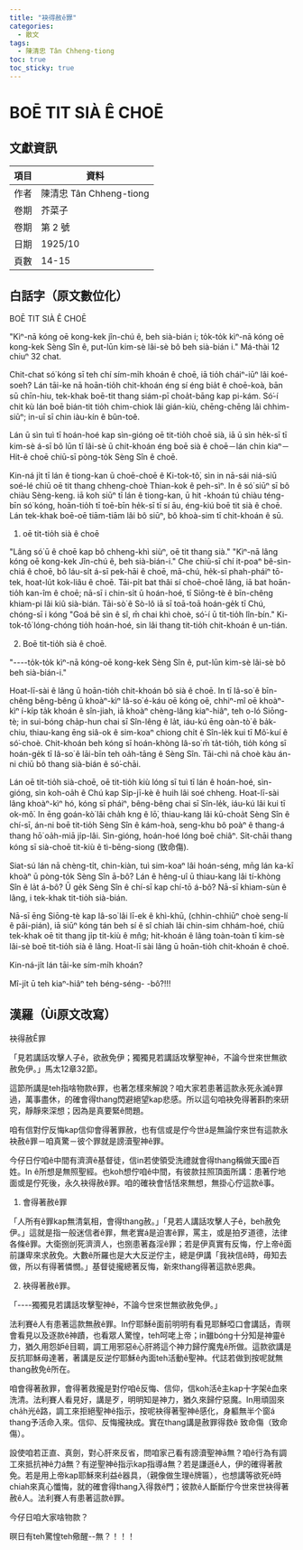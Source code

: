 ```yaml
---
title: "袂得赦ê罪"
categories:
  - 散文
tags:
  - 陳清忠 Tân Chheng-tiong 
toc: true
toc_sticky: true
---
```


# BOĒ TIT SIÀ Ê CHOĒ

## 文獻資訊

| 項目 | 資料 |
|---|---|
| 作者 | 陳清忠 Tân Chheng-tiong  |
| 卷期 | 芥菜子 |
| 卷期 | 第 2 號 |
| 日期 | 1925/10 |
| 頁數 | 14-15 |

## 白話字（原文數位化）

BOĒ TIT SIÀ Ê CHOĒ

"Kìⁿ-nā kóng oē kong-kek jîn-chú ê, beh sià-bián i; to̍k-to̍k kìⁿ-nā kóng oē kong-kek Sèng Sîn ê, put-lūn kim-sè lâi-sè bô beh sià-bián i." Má-thài 12 chiuⁿ 32 chat.

Chit-chat só͘ kóng sī teh chí sím-mi̍h khoán ê choē, iā tio̍h cháiⁿ-iūⁿ lâi koé-soeh? Lán tāi-ke nā hoān-tio̍h chit-khoán éng sí éng bia̍t ê choē-koà, bān sū chīn-hiu, tek-khak boē-tit thang siám-pī choa̍t-bāng kap pi-kám. Só͘-í chit kù lán boē bián-tit tio̍h chim-chiok lâi gián-kiù, chēng-chēng lâi chhim-siūⁿ; in-uī sī chin iàu-kín ê bûn-toê.

Lán ū sìn tuì tī hoán-hoé kap sìn-gióng oē tit-tio̍h choē sià, iā ū sìn he̍k-sī tī kim-sè á-sī bô lūn tī lâi-sè ū chit-khoán éng boē sià ê choē－lán chin kiaⁿ－Hit-ê choē chiū-sī pòng-to̍k Sèng Sîn ê choē.

Kin-ná ji̍t tī lán ê tiong-kan ū choē-choē ê Ki-tok-tô͘, sìn in nā-sái niá-siū soé-lé chiū oē tit thang chheng-choè Thian-kok ê peh-sìⁿ. In ê só͘ siūⁿ sī bô chiàu Sèng-keng. iā koh siūⁿ tī lán ê tiong-kan, ū hit -khoán tú chiàu téng-bīn só͘ kóng, hoān-tio̍h tī toē-bīn he̍k-sī tī sí āu, éng-kiú boē tit sià ê choē. Lán tek-khak boē-oē tiām-tiām lâi bô siūⁿ, bô khoà-sim tī chit-khoán ê sū.

1. oē tit-tio̍h sià ê choē

"Lâng só͘ ū ê choē kap bô chheng-khì siùⁿ, oē tit thang sià." "Kìⁿ-nā lâng kóng oē kong-kek Jîn-chú ê, beh sià-bián-i." Che chiū-sī chí it-poaⁿ bê-sìn-chiá ê choē, bô láu-si̍t á-sī pek-hāi ê choē, mā-chú, he̍k-sī phah-pháiⁿ tō-tek, hoat-lu̍t kok-liâu ê choē. Tāi-pi̍t bat thâi sí choē-choē lâng, iā bat hoān-tio̍h kan-îm ê choē; nā-sī i chin-si̍t ū hoán-hoé, tī Siōng-tè ê bīn-chêng khiam-pi lâi kiû sià-bián. Tāi-sò͘ ê Sò-lô iā sī toā-toā hoán-ge̍k tī Chú, chóng-sī i kóng "Goá bē sìn ê sî, m̄ chai khì choè, só͘-í ū tit-tio̍h lîn-bín." Ki-tok-tô͘ lóng-chóng tio̍h hoán-hoé, sin lâi thang tit-tio̍h chit-khoán ê un-tián.

2. Boē tit-tio̍h sià ê choē.

"----to̍k-to̍k kìⁿ-nā kóng-oē kong-kek Sèng Sîn ê, put-lūn kim-sè lâi-sè bô beh sià-bián-i."

Hoat-lī-sài ê lâng ū hoān-tio̍h chit-khoán bô sià ê choē. In tī Iâ-so͘ ê bīn-chêng bêng-bêng ū khoàⁿ-kìⁿ Iâ-so͘ é-káu oē kóng oē, chhiⁿ-mî oē khoàⁿ-kìⁿ í-ki̍p ta̍k khoán ê sîn-jiah, iā khoàⁿ chèng-lâng kiaⁿ-hiâⁿ, teh o-ló Siōng-tè; in sui-bóng cha̍p-hun chai sī Sîn-lêng ê la̍t, iáu-kú ēng oàn-tò͘ ê ba̍k-chiu, thiau-kang ēng siâ-ok ê sim-koaⁿ chiong chi̍t ê Sîn-le̍k kui tī Mô͘-kuí ê só͘-choè. Chit-khoán beh kóng sī hoán-khòng Iâ-so͘ m̄ ta̍t-tio̍h, tio̍h kóng sī hoán-ge̍k tī Iâ-so͘ ê lāi-bīn teh oa̍h-tāng ê Sèng Sîn. Tāi-chì nā choè kàu án-ni chiū bô thang sià-bián ê só͘-chāi.

Lán oē tit-tio̍h sià-choē, oē tit-tio̍h kiù lóng sī tuì tī lán ê hoán-hoé, sìn-gióng, sìn koh-oa̍h ê Chú kap Si̍p-jī-kè ê huih lâi soé chheng. Hoat-lī-sài lâng khoàⁿ-kìⁿ hó, kóng sī pháiⁿ, bêng-bêng chai sī Sîn-le̍k, iáu-kú lâi kui tī ok-mô͘. In ēng goán-kò͘ lâi cha̍h kng ê lō͘, thiau-kang lâi kū-choa̍t Sèng Sîn ê chí-sī, án-ni boē tit-tio̍h Sèng Sîn ê kám-hoà, seng-khu bô poàⁿ ê thang-á thang hō͘ oa̍h-miā ji̍p-lâi. Sìn-gióng, hoán-hoé lóng boē chiâⁿ. Si̍t-chāi thang kóng sī sià-choē tit-kiù ê tì-bēng-siong (致命傷).

Siat-sú lán nā chèng-ti̍t, chin-kiàn, tuì sim-koaⁿ lâi hoán-séng, mn̄g lán ka-kī khoàⁿ ū pòng-to̍k Sèng Sîn ā-bô? Lán ê hêng-uî ū thiau-kang lâi tí-khòng Sîn ê la̍t á-bô? Ū ge̍k Sèng Sîn ê chí-sī kap chí-tō á-bô? Nā-sī khiam-sùn ê lâng, i tek-khak tit-tio̍h sià-bián.

Nā-sī ēng Siōng-tè kap Iâ-so͘ lâi lī-ek ê khì-khū, (chhin-chhiūⁿ choè seng-lí ê pâi-pián), iā siūⁿ kóng tán beh sí ê sî chiah lâi chin-sim chhám-hoé, chiū tek-khak oē tit thang ji̍p tit-kiù ê mn̂g; hit-khoán ê lâng toàn-toàn tī kim-sè lâi-sè boē tit-tio̍h sià ê lâng. Hoat-lī sài lâng ū hoān-tio̍h chit-khoán ê choē.

Kin-ná-ji̍t lán tāi-ke sím-mi̍h khoán?

Mî-ji̍t ū teh kiaⁿ-hiâⁿ teh béng-séng- -bô?!!!

## 漢羅（Ùi原文改寫）

袂得赦Ê罪

「見若講話攻擊人子ê，欲赦免伊；獨獨見若講話攻擊聖神ê，不論今世來世無欲赦免伊。」馬太12章32節。

這節所講是teh指啥物款ê罪，也著怎樣來解說？咱大家若患著這款永死永滅ê罪過，萬事盡休，的確會得thang閃避絕望kap悲感。所以這句咱袂免得著斟酌來研究，靜靜來深想；因為是真要緊ê問題。

咱有信對佇反悔kap信仰會得著罪赦，也有信或是佇今世á是無論佇來世有這款永袂赦ê罪－咱真驚－彼个罪就是謗瀆聖神ê罪。

今仔日佇咱ê中間有濟濟ê基督徒，信in若使領受洗禮就會得thang稱做天國ê百姓。In ê所想是無照聖經。也koh想佇咱ê中間，有彼款拄照頂面所講：患著佇地面或是佇死後，永久袂得赦ê罪。咱的確袂會恬恬來無想，無掛心佇這款ê事。

1. 會得著赦ê罪

「人所有ê罪kap無清氣相，會得thang赦。」「見若人講話攻擊人子ê，beh赦免伊。」這就是指一般迷信者ê罪，無老實á是迫害ê罪，罵主，或是拍歹道德，法律各條ê罪。大衛捌刣死濟濟人，也捌患著姦淫ê罪；若是伊真實有反悔，佇上帝ê面前謙卑來求赦免。大數ê所羅也是大大反逆佇主，總是伊講「我袂信ê時，毋知去做，所以有得著憐憫。」基督徒攏總著反悔，新來thang得著這款ê恩典。

2. 袂得著赦ê罪。

「----獨獨見若講話攻擊聖神ê，不論今世來世無欲赦免伊。」

法利賽ê人有患著這款無赦ê罪。In佇耶穌ê面前明明有看見耶穌啞口會講話，青暝會看見以及逐款ê神蹟，也看眾人驚惶，teh呵咾上帝；in雖bóng十分知是神靈ê力，猶久用怨妒ê目睭，調工用邪惡ê心肝將這个神力歸佇魔鬼ê所做。這款欲講是反抗耶穌毋達著，著講是反逆佇耶穌ê內面teh活動ê聖神。代誌若做到按呢就無thang赦免ê所在。

咱會得著赦罪，會得著救攏是對佇咱ê反悔、信仰，信koh活ê主kap十字架ê血來洗清。法利賽人看見好，講是歹，明明知是神力，猶久來歸佇惡魔。In用頑固來cha̍h光ê路，調工來拒絕聖神ê指示，按呢袂得著聖神ê感化，身軀無半个窗á thang予活命入來。信仰、反悔攏袂成。實在thang講是赦罪得救ê 致命傷（致命傷）。

設使咱若正直、真劍，對心肝來反省，問咱家己看有謗瀆聖神ā無？咱ê行為有調工來抵抗神ê力á無？有逆聖神ê指示kap指導á無？若是謙遜ê人，伊的確得著赦免。若是用上帝kap耶穌來利益ê器具，（親像做生理ê牌匾），也想講等欲死ê時chiah來真心懺悔，就的確會得thang入得救ê門；彼款ê人斷斷佇今世來世袂得著赦ê人。法利賽人有患著這款ê罪。

今仔日咱大家啥物款？

暝日有teh驚惶teh儆醒--無？！！！
